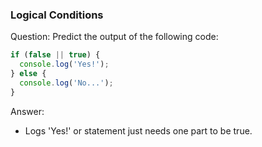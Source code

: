 
### Logical Conditions

Question: Predict the output of the following code:

```javascript
if (false || true) {
  console.log('Yes!');
} else {
  console.log('No...');
}
```

Answer:

* Logs 'Yes!' or statement just needs one part to be true.